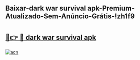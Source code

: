 
## Baixar-dark war survival apk-Premium-Atualizado-Sem-Anúncio-Grátis-!zh1f9

# <h2><a href="https://andorid.site?title=dark_war_survival_apk&ref=27">🔗👉 🔴 dark war survival apk</a></h2>

[![acn](https://github.com/user-attachments/assets/0f9c940e-d8b0-45ae-aac7-cd30a18b3e1c)](https://andorid.site?title=dark_war_survival_apk&ref=27)

